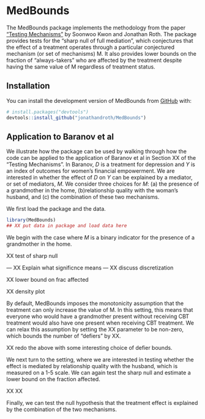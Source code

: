 
<!-- README.md is generated from README.Rmd. Please edit that file -->

# MedBounds

<!-- badges: start -->
<!-- badges: end -->

The MedBounds package implements the methodology from the paper
[“Testing
Mechanisms”](https://www.jonathandroth.com/assets/files/TestingMechanisms_Draft.pdf)
by Soonwoo Kwon and Jonathan Roth. The package provides tests for the
“sharp null of full mediation”, which conjectures that the effect of a
treatment operates through a particular conjectured mechanism (or set of
mechanisms) M. It also provides lower bounds on the fraction of
“always-takers” who are affected by the treatment despite having the
same value of M regardless of treatment status.

## Installation

You can install the development version of MedBounds from
[GitHub](https://github.com/) with:

``` r
# install.packages("devtools")
devtools::install_github("jonathandroth/MedBounds")
```

## Application to Baranov et al

We illustrate how the package can be used by walking through how the
code can be applied to the application of Baranov et al in Section XX of
the “Testing Mechanisms”. In Baranov, $D$ is a treatment for depression
and $Y$ is an index of outcomes for women’s financial empowerment. We
are interested in whether the effect of $D$ on $Y$ can be explained by a
mediator, or set of mediators, $M$. We consider three choices for $M$:
(a) the presence of a grandmother in the home, (b)relationship quality
with the woman’s husband, and (c) the combination of these two
mechanisms.

We first load the package and the data.

``` r
library(MedBounds)
## XX put data in package and load data here
```

We begin with the case where $M$ is a binary indicator for the presence
of a grandmother in the home.

XX test of sharp null

— XX Explain what significnce means — XX discuss discretization

XX lower bound on frac affected

XX density plot

By default, MedBounds imposes the monotonicity assumption that the
treatment can only increase the value of M. In this setting, this means
that everyone who would have a grandmother present without receiving CBT
treatment would also have one present when receiving CBT treatment. We
can relax this assumption by setting the XX parameter to be non-zero,
which bounds the number of “defiers” by XX.

XX redo the above with some interesting choice of defier bounds.

We next turn to the setting, where we are interested in testing whether
the effect is mediated by relationship quality with the husband, which
is measured on a 1-5 scale. We can again test the sharp null and
estimate a lower bound on the fraction affected.

XX XX

Finally, we can test the null hypothesis that the treatment effect is
explained by the combination of the two mechanisms.
